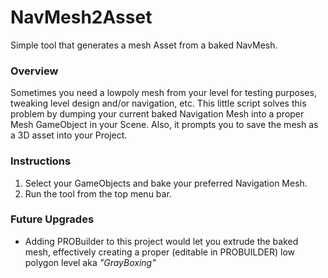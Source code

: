 # NavMesh2Asset
 Simple tool that generates a mesh Asset from a baked NavMesh.
 
### Overview
 Sometimes you need a lowpoly mesh from your level for testing purposes, tweaking level design and/or navigation, etc.
 This little script solves this problem by dumping your current baked Navigation Mesh into a proper Mesh GameObject in your Scene.
 Also, it prompts you to save the mesh as a 3D asset into your Project.
  
### Instructions
 1. Select your GameObjects and bake your preferred Navigation Mesh.
 2. Run the tool from the top menu bar.
 
### Future Upgrades
 - Adding PROBuilder to this project would let you extrude the baked mesh, effectively creating a proper (editable in PROBUILDER) low polygon level aka *"GrayBoxing"*
